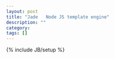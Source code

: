 ```yaml
---
layout: post
title: "Jade   Node JS template engine"
description: ""
category: 
tags: []
---
```

{% include JB/setup %}
